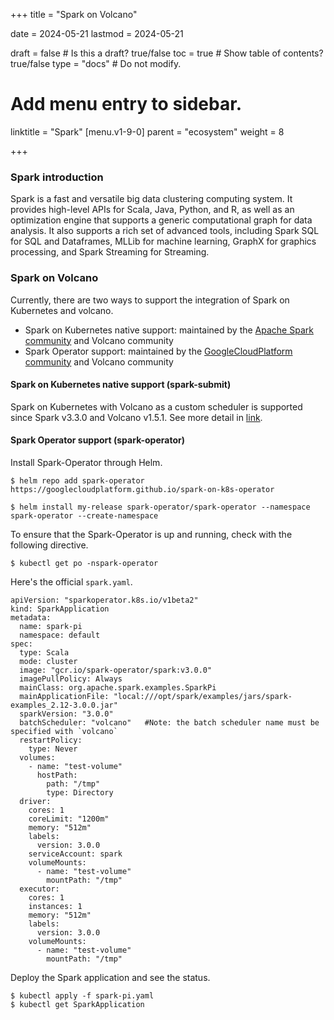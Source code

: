 +++
title =  "Spark on Volcano"

date = 2024-05-21
lastmod = 2024-05-21

draft = false  # Is this a draft? true/false
toc = true  # Show table of contents? true/false
type = "docs"  # Do not modify.

# Add menu entry to sidebar.
linktitle = "Spark"
[menu.v1-9-0]
  parent = "ecosystem"
  weight = 8

+++



### Spark introduction

Spark is a fast and versatile big data clustering computing system. It provides high-level APIs for Scala, Java, Python, and R, as well as an optimization engine that supports a generic computational graph for data analysis. It also supports a rich set of advanced tools, including Spark SQL for SQL and Dataframes, MLLib for machine learning, GraphX for graphics processing, and Spark Streaming for Streaming.

### Spark on Volcano

Currently, there are two ways to support the integration of Spark on Kubernetes and volcano.
- Spark on Kubernetes native support: maintained by the [Apache Spark community](https://github.com/apache/spark) and Volcano community
- Spark Operator support: maintained by the [GoogleCloudPlatform community](https://github.com/GoogleCloudPlatform/spark-on-k8s-operator) and Volcano community

#### Spark on Kubernetes native support (spark-submit)

Spark on Kubernetes with Volcano as a custom scheduler is supported since Spark v3.3.0 and Volcano v1.5.1. See more detail in [link](https://spark.apache.org/docs/latest/running-on-kubernetes.html#using-volcano-as-customized-scheduler-for-spark-on-kubernetes).

#### Spark Operator support (spark-operator)

Install Spark-Operator through Helm.

```
$ helm repo add spark-operator https://googlecloudplatform.github.io/spark-on-k8s-operator

$ helm install my-release spark-operator/spark-operator --namespace spark-operator --create-namespace
```

To ensure that the Spark-Operator is up and running, check with the following directive.

```
$ kubectl get po -nspark-operator
```

Here's the official `spark.yaml`.

```
apiVersion: "sparkoperator.k8s.io/v1beta2"
kind: SparkApplication
metadata:
  name: spark-pi
  namespace: default
spec:
  type: Scala
  mode: cluster
  image: "gcr.io/spark-operator/spark:v3.0.0"
  imagePullPolicy: Always
  mainClass: org.apache.spark.examples.SparkPi
  mainApplicationFile: "local:///opt/spark/examples/jars/spark-examples_2.12-3.0.0.jar"
  sparkVersion: "3.0.0"
  batchScheduler: "volcano"   #Note: the batch scheduler name must be specified with `volcano`
  restartPolicy:
    type: Never
  volumes:
    - name: "test-volume"
      hostPath:
        path: "/tmp"
        type: Directory
  driver:
    cores: 1
    coreLimit: "1200m"
    memory: "512m"        
    labels:
      version: 3.0.0
    serviceAccount: spark
    volumeMounts:
      - name: "test-volume"
        mountPath: "/tmp"
  executor:
    cores: 1
    instances: 1
    memory: "512m"    
    labels:
      version: 3.0.0
    volumeMounts:
      - name: "test-volume"
        mountPath: "/tmp"
```

Deploy the Spark application and see the status.

```
$ kubectl apply -f spark-pi.yaml
$ kubectl get SparkApplication
```
